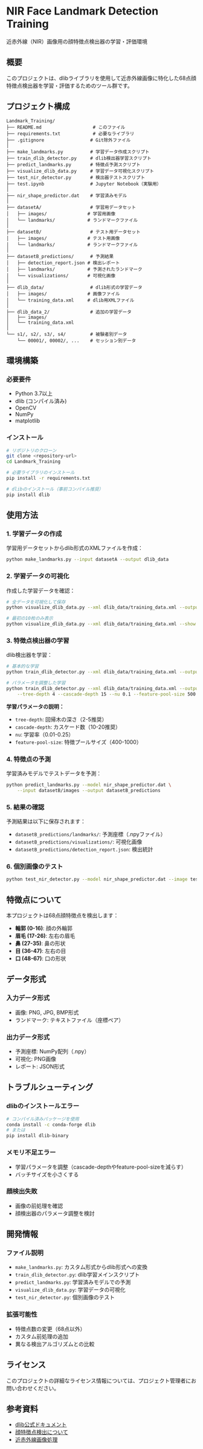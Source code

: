 # NIR Face Landmark Detection Training

近赤外線（NIR）画像用の顔特徴点検出器の学習・評価環境

## 概要

このプロジェクトは、dlibライブラリを使用して近赤外線画像に特化した68点顔特徴点検出器を学習・評価するためのツール群です。

## プロジェクト構成

```
Landmark_Training/
├── README.md                   # このファイル
├── requirements.txt            # 必要なライブラリ
├── .gitignore                 # Git除外ファイル
│
├── make_landmarks.py          # 学習データ作成スクリプト
├── train_dlib_detector.py     # dlib検出器学習スクリプト
├── predict_landmarks.py       # 特徴点予測スクリプト
├── visualize_dlib_data.py     # 学習データ可視化スクリプト
├── test_nir_detector.py       # 検出器テストスクリプト
├── test.ipynb                 # Jupyter Notebook（実験用）
│
├── nir_shape_predictor.dat    # 学習済みモデル
│
├── datasetA/                  # 学習用データセット
│   ├── images/               # 学習用画像
│   └── landmarks/            # ランドマークファイル
│
├── datasetB/                  # テスト用データセット
│   ├── images/               # テスト用画像
│   └── landmarks/            # ランドマークファイル
│
├── datasetB_predictions/      # 予測結果
│   ├── detection_report.json # 検出レポート
│   ├── landmarks/            # 予測されたランドマーク
│   └── visualizations/       # 可視化画像
│
├── dlib_data/                 # dlib形式の学習データ
│   ├── images/               # 画像ファイル
│   └── training_data.xml     # dlib用XMLファイル
│
├── dlib_data_2/               # 追加の学習データ
│   ├── images/
│   └── training_data.xml
│
└── s1/, s2/, s3/, s4/         # 被験者別データ
    └── 00001/, 00002/, ...    # セッション別データ
```

## 環境構築

### 必要要件

- Python 3.7以上
- dlib (コンパイル済み)
- OpenCV
- NumPy
- matplotlib

### インストール

```bash
# リポジトリのクローン
git clone <repository-url>
cd Landmark_Training

# 必要ライブラリのインストール
pip install -r requirements.txt

# dlibのインストール（事前コンパイル推奨）
pip install dlib
```

## 使用方法

### 1. 学習データの作成

学習用データセットからdlib形式のXMLファイルを作成：

```bash
python make_landmarks.py --input datasetA --output dlib_data
```

### 2. 学習データの可視化

作成した学習データを確認：

```bash
# 全データを可視化して保存
python visualize_dlib_data.py --xml dlib_data/training_data.xml --output vis_results

# 最初の10枚のみ表示
python visualize_dlib_data.py --xml dlib_data/training_data.xml --show --samples 10
```

### 3. 特徴点検出器の学習

dlib検出器を学習：

```bash
# 基本的な学習
python train_dlib_detector.py --xml dlib_data/training_data.xml --output nir_shape_predictor.dat

# パラメータを調整した学習
python train_dlib_detector.py --xml dlib_data/training_data.xml --output model.dat \
    --tree-depth 4 --cascade-depth 15 --nu 0.1 --feature-pool-size 500
```

**学習パラメータの説明：**
- `tree-depth`: 回帰木の深さ（2-5推奨）
- `cascade-depth`: カスケード数（10-20推奨）
- `nu`: 学習率（0.01-0.25）
- `feature-pool-size`: 特徴プールサイズ（400-1000）

### 4. 特徴点の予測

学習済みモデルでテストデータを予測：

```bash
python predict_landmarks.py --model nir_shape_predictor.dat \
    --input datasetB/images --output datasetB_predictions
```

### 5. 結果の確認

予測結果は以下に保存されます：
- `datasetB_predictions/landmarks/`: 予測座標（.npyファイル）
- `datasetB_predictions/visualizations/`: 可視化画像
- `datasetB_predictions/detection_report.json`: 検出統計

### 6. 個別画像のテスト

```bash
python test_nir_detector.py --model nir_shape_predictor.dat --image test_image.png
```

## 特徴点について

本プロジェクトは68点顔特徴点を検出します：

- **輪郭 (0-16)**: 顔の外輪郭
- **眉毛 (17-26)**: 左右の眉毛
- **鼻 (27-35)**: 鼻の形状
- **目 (36-47)**: 左右の目
- **口 (48-67)**: 口の形状

## データ形式

### 入力データ形式
- 画像: PNG, JPG, BMP形式
- ランドマーク: テキストファイル（座標ペア）

### 出力データ形式
- 予測座標: NumPy配列（.npy）
- 可視化: PNG画像
- レポート: JSON形式

## トラブルシューティング

### dlibのインストールエラー
```bash
# コンパイル済みパッケージを使用
conda install -c conda-forge dlib
# または
pip install dlib-binary
```

### メモリ不足エラー
- 学習パラメータを調整（cascade-depthやfeature-pool-sizeを減らす）
- バッチサイズを小さくする

### 顔検出失敗
- 画像の前処理を確認
- 顔検出器のパラメータ調整を検討

## 開発情報

### ファイル説明

- `make_landmarks.py`: カスタム形式からdlib形式への変換
- `train_dlib_detector.py`: dlib学習メインスクリプト
- `predict_landmarks.py`: 学習済みモデルでの予測
- `visualize_dlib_data.py`: 学習データの可視化
- `test_nir_detector.py`: 個別画像のテスト

### 拡張可能性

- 特徴点数の変更（68点以外）
- カスタム前処理の追加
- 異なる検出アルゴリズムとの比較

## ライセンス

このプロジェクトの詳細なライセンス情報については、プロジェクト管理者にお問い合わせください。

## 参考資料

- [dlib公式ドキュメント](http://dlib.net/)
- [顔特徴点検出について](http://dlib.net/face_landmark_detection.py.html)
- [近赤外線画像処理](https://docs.opencv.org/master/)
